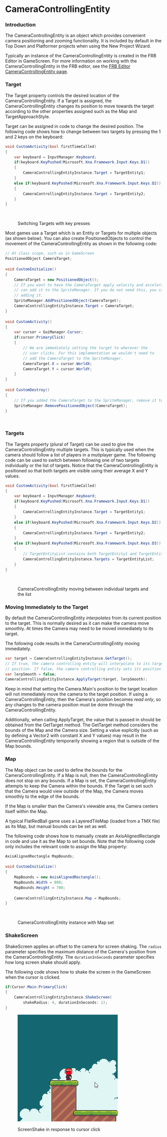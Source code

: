 # CameraControllingEntity

### Introduction

The CameraControllingEntity is an object which provides convenient camera positioning and zooming functionality. It is included by default in the Top Down and Platformer projects when using the New Project Wizard.

Typically an instance of the CameraControllingEntity is created in the FRB Editor in GameScreen. For more information on working with the CameraControllingEntity in the FRB editor, see the [FRB Editor CameraControllingEntity page](../../../glue-reference/objects/object-types/cameracontrollingentity.md).

### Target

The Target property controls the desired location of the CameraControllingEntity. If a Target is assigned, the CameraControllingEntity changes its position to move towards the target according to the other properties assigned such as the Map and TargetApproachStyle.

Target can be assigned in code to change the desired position. The following code shows how to change between two targets by pressing the 1 and 2 keys on the keyboard:

```csharp
void CustomActivity(bool firstTimeCalled)
{
    var keyboard = InputManager.Keyboard;
    if(keyboard.KeyPushed(Microsoft.Xna.Framework.Input.Keys.D1))
    {
        CameraControllingEntityInstance.Target = TargetEntity1;
    }
    else if(keyboard.KeyPushed(Microsoft.Xna.Framework.Input.Keys.D2))
    {
        CameraControllingEntityInstance.Target = TargetEntity2;
    }
}
```

<figure><img src="../../../.gitbook/assets/02_05 56 02.gif" alt=""><figcaption><p>Switching Targets with key presses</p></figcaption></figure>

Most games use a Target which is an Entity or Targets for multiple objects (as shown below). You can also create PositionedObjects to control the movement of the CameraControllingEntity as shown in the following code:

```csharp
// At class scope, such as in GameScreen
PositionedObject CameraTarget;

void CustomInitialize()
{
    CameraTarget = new PositionedObject();
    // If you want to have the CameraTarget apply velocity and acceleration, you 
    // can add it to the SpriteManager. If you do not need this, you can skip
    // adding it.
    SpriteManager.AddPositionedObject(CameraTarget);
    CameraControllingEntityInstance.Target = CameraTarget;
}

void CustomActivity()
{
    var cursor = GuiManager.Cursor;
    if(cursor.PrimaryClick)
    {
        // We are immediately setting the target to wherever the 
        // user clicks. For this implementation we wouldn't need to
        // add the CameraTarget to the SpriteManager.
        CameraTarget.X = cursor.WorldX;
        CameraTarget.Y = cursor.WorldY;
    }
}

void CustomDestroy()
{
    // If you added the CameraTarget to the SpriteManager, remove it too:
    SpriteManager.RemovePositionedObject(CameraTarget);
}
```

<figure><img src="../../../.gitbook/assets/06_11 45 40.gif" alt=""><figcaption></figcaption></figure>

### Targets

The Targets property (plural of Target) can be used to give the CameraControllingEntity multiple targets. This is typically used when the camera should follow a list of players in a mutiplayer game. The following code can be used to switch between following one of two targets individually or the list of targets. Notice that the CameraControllingEntity is positioned so that both targets are visible using their average X and Y values.

```csharp
void CustomActivity(bool firstTimeCalled)
{
    var keyboard = InputManager.Keyboard;
    if(keyboard.KeyPushed(Microsoft.Xna.Framework.Input.Keys.D1))
    {
        CameraControllingEntityInstance.Target = TargetEntity1;
    }
    else if(keyboard.KeyPushed(Microsoft.Xna.Framework.Input.Keys.D2))
    {
        CameraControllingEntityInstance.Target = TargetEntity2;
    }
    else if(keyboard.KeyPushed(Microsoft.Xna.Framework.Input.Keys.D3))
    {
        // TargetEntityList contains both TargetEntity1 and TargetEntity2
        CameraControllingEntityInstance.Targets = TargetEntityList;
    }
}

```

<figure><img src="../../../.gitbook/assets/02_08 01 01.gif" alt=""><figcaption><p>CameraControllingEntity moving between individual targets and the list</p></figcaption></figure>

### Moving Immediately to the Target

By default the CameraControllingEntity _interpolates_ from its current position to the target. This is normally desired as it can make the camera move smoothly. At times the Camera may need to be moved immediately to its target.

The following code results in the CameraControllingEntity moving immediately.

```csharp
var target = CameraControllingEntityInstance.GetTarget();
// If true, the camera controlling entity will interpolate to its target
// position. If false, the camera controlling entity sets its position immediately.
var lerpSmooth = false;
CameraControllingEntityInstance.ApplyTarget(target, lerpSmooth);
```

Keep in mind that setting the Camera.Main's position to the target location will not immediately move the camera to the target position. If using a CameraControllingEntity, then the Camera's position becomes _read only_, so any changes to the camera position must be done through the CameraControllingEntity.

Additionally, when calling ApplyTarget, the value that is passed in should be obtained from the GetTarget method. The GetTarget method considers the bounds of the Map and the Camera size. Setting a value explicitly (such as by defining a Vector2 with constant X and Y values) may result in the CameraControllingEntity temporarily showing a region that is outside of the Map bounds.

### Map

The Map object can be used to define the bounds for the CameraControllingEntity. If a Map is null, then the CameraControllingEntity does not stop on any bounds. If a Map is set, the CameraControllingEntity attempts to keep the Camera within the bounds. If the Target is set such that the Camera would view outside of the Map, the Camera moves smoothly to the edge of the bounds.

If the Map is smaller than the Camera's viewable area, the Camera centers itself within the Map.

A typical FlatRedBall game uses a LayeredTileMap (loaded from a TMX file) as its Map, but manual bounds can be set as well.

The following code shows how to manually create an AxisAlignedRectangle in code and use it as the Map to set bounds. Note that the following code only includes the relevant code to assign the Map property:

```csharp
AxisAlignedRectangle MapBounds;

void CustomInitialize()
{
    MapBounds = new AxisAlignedRectangle();
    MapBounds.Width = 800;
    MapBounds.Height = 700;

    CameraControllingEntityInstance.Map = MapBounds;
}
```

<figure><img src="../../../.gitbook/assets/07_05 34 04.gif" alt=""><figcaption><p>CameraControllingEntity instance with Map set</p></figcaption></figure>

### ShakeScreen

ShakeScreen applies an offset to the camera for screen shaking. The `radius` parameter specifies the maximum distance of the Camera's position from the CameraControllingEntity. The `durationInSeconds` parameter specifies how long screen shake should apply.

The following code shows how to shake the screen in the GameScreen when the cursor is clicked.

```csharp
if(Cursor.Main.PrimaryClick)
{
    CameraControllingEntityInstance.ShakeScreen(
        shakeRadius: 4, durationInSeconds: 1);
}
```

<figure><img src="../../../.gitbook/assets/09_17 50 34.gif" alt=""><figcaption><p>ScreenShake in response to cursor click</p></figcaption></figure>

